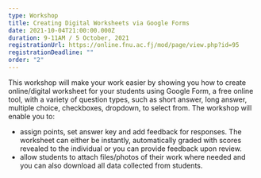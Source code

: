 ```yaml
---
type: Workshop
title: Creating Digital Worksheets via Google Forms
date: 2021-10-04T21:00:00.000Z
duration: 9-11AM / 5 October, 2021
registrationUrl: https://online.fnu.ac.fj/mod/page/view.php?id=95
registrationDeadline: ""
order: "2"
---
```

This workshop will make your work easier by showing you how to create online/digital worksheet for your students using Google Form, a free online tool, with a variety of question types, such as short answer, long answer, multiple choice, checkboxes, dropdown, to select from. The workshop will enable you to:

* assign points, set answer key and add feedback for responses. The worksheet can either be instantly, automatically graded with scores revealed to the individual or you can provide feedback upon review.
* allow students to attach files/photos of their work where needed and you can also download all data collected from students.